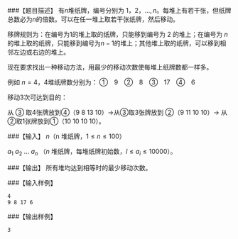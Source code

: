 ###【题目描述】
有$n$堆纸牌，编号分别为 $1，2，…, n$。每堆上有若干张，但纸牌总数必为$n$的倍数。可以在任一堆上取若干张纸牌，然后移动。

移牌规则为：在编号为$1$的堆上取的纸牌，只能移到编号为 $2$ 的堆上；在编号为 $n$ 的堆上取的纸牌，只能移到编号为$n-1$的堆上；其他堆上取的纸牌，可以移到相邻左边或右边的堆上。

现在要求找出一种移动方法，用最少的移动次数使每堆上纸牌数都一样多。

例如 $n=4$，$4$堆纸牌数分别为：  ①　9　②　8　③　17　④　6

移动$3$次可达到目的：

从 ③ 取$4$张牌放到④（9 8 13 10）->从③取3张牌放到 ②（9 11 10 10）-> 从②取1张牌放到①（10 10 10 10）。

###【输入】
$n$（n 堆纸牌，$1 ≤ n ≤ 100$）

$a_1 \ a_2 \ …  \ a_n$ （$n$ 堆纸牌，每堆纸牌初始数，$l≤ a_i ≤10000$）。

###【输出】
所有堆均达到相等时的最少移动次数。

###【输入样例】
```
4
9 8 17 6
```
###【输出样例】
```
3
```